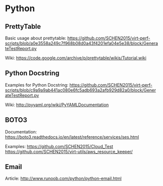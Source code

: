# Python

## PrettyTable

Basic usage about prettytable:
https://github.com/SCHEN2015/virt-perf-scripts/blob/a0e3558a249c7f968b08d0a43f4201efa04e5e38/block/GenerateTestReport.py

Wiki:
https://code.google.com/archive/p/prettytable/wikis/Tutorial.wiki

## Python Docstring

Examples for Python Docstring:
https://github.com/SCHEN2015/virt-perf-scripts/blob/c9a9a9ab441ac080e6fc5adb693a2afb929d82a0/block/GenerateTestReport.py

Wiki:
http://pyyaml.org/wiki/PyYAMLDocumentation

## BOTO3

Documentation:
https://boto3.readthedocs.io/en/latest/reference/services/ses.html

Examples:
https://github.com/SCHEN2015/Cloud_Test
https://github.com/SCHEN2015/virt-utils/aws_resource_keeper/

## Email

Article:
http://www.runoob.com/python/python-email.html
